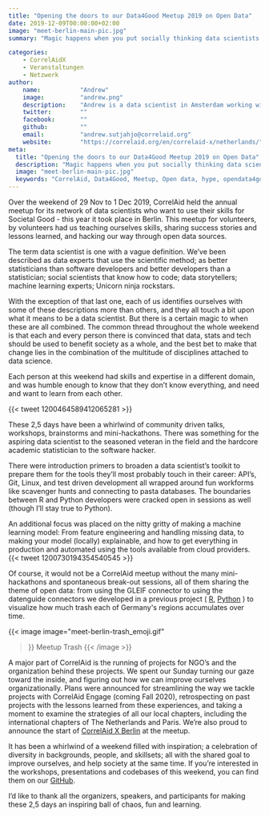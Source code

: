 ```yaml
---
title: "Opening the doors to our Data4Good Meetup 2019 on Open Data"
date: 2019-12-09T00:00:00+02:00
image: "meet-berlin-main-pic.jpg"
summary: "Magic happens when you put socially thinking data scientists together in a space for a weekend."

categories:       
    - CorrelAidX
    - Veranstaltungen
    - Netzwerk
author: 
    name:           "Andrew"
    image:          "andrew.png"
    description:    "Andrew is a data scientist in Amsterdam working with Search and Recommender Systems. He's currently also busy making the Dutch chapter of CorrelAid a success."
    twitter:        ""
    facebook:       ""
    github:         ""
    email:          "andrew.sutjahjo@correlaid.org"
    website:        "https://correlaid.org/en/correlaid-x/netherlands/"
meta:
  title: "Opening the doors to our Data4Good Meetup 2019 on Open Data"
  description: "Magic happens when you put socially thinking data scientists together in a lab for a weekend."
  image: "meet-berlin-main-pic.jpg"
  keywords: "CorrelAid, Data4Good, Meetup, Open data, hype, opendata4good"
---
```



Over the weekend of 29 Nov to 1 Dec 2019, CorrelAid held the annual meetup for its network of data scientists who want to use their skills for Societal Good - this year it took place in Berlin. This meetup for volunteers, by volunteers had us teaching ourselves skills, sharing success stories and lessons learned, and hacking our way through open data sources.  


The term data scientist is one with a vague definition. We’ve been described as data experts that use the scientific method; as better statisticians than software developers and better developers than a statistician; social scientists that know how to code; data storytellers; machine learning experts; Unicorn ninja rockstars.


With the exception of that last one, each of us identifies ourselves with some of these descriptions more than others, and they all touch a bit upon what it means to be a data scientist. But there is a certain magic to when these are all combined. The common thread throughout the whole weekend is that each and every person there is convinced that data, stats and tech should be used to benefit society as a whole, and the best bet to make that change lies in the combination of the multitude of disciplines attached to data science. 


Each person at this weekend had skills and expertise in a different domain, and was humble enough to know that they don’t know everything, and need and want to learn from each other. 

{{< tweet 1200464589412065281 >}}

These 2,5 days have been a whirlwind of community driven talks, workshops, brainstorms and mini-hackathons. There was something for the aspiring data scientist to the seasoned veteran in the field and the hardcore academic statistician to the software hacker.


There were introduction primers to broaden a data scientist’s toolkit to prepare them for the tools they’ll most probably touch in their career: API’s, Git, Linux, and test driven development all wrapped around fun workforms like scavenger hunts and connecting to pasta databases. The boundaries between R and Python developers were cracked open in sessions as well (though I’ll stay true to Python). 


An additional focus was placed on the nitty gritty of making a machine learning model: From feature engineering and handling missing data, to making your model (locally) explainable, and how to get everything in production and automated using the tools available from cloud providers. 
{{< tweet 1200730194354540545 >}}

Of course, it would not be a CorrelAid meetup without the many mini-hackathons and spontaneous break-out sessions, all of them sharing the theme of open data: from using the GLEIF connector to using the datenguide connectors we developed in a previous project ( [R](https://github.com/CorrelAid/datenguideR), [Python](https://github.com/CorrelAid/datenguide-python) ) to visualize how much trash each of Germany's regions accumulates over time.


{{< image
    image="meet-berlin-trash_emoji.gif"
>}}
Meetup Trash
{{< /image >}}


A major part of CorrelAid is the running of projects for NGO’s and the organization behind these projects. We spent our Sunday turning our gaze toward the inside, and figuring out how we can improve ourselves organizationally. Plans were announced for streamlining the way we tackle projects with CorrelAid Engage (coming Fall 2020), retrospecting on past projects with the lessons learned from these experiences, and taking a moment to examine the strategies of all our local chapters, including the international chapters of The Netherlands and Paris. We’re also proud to announce the start of [CorrelAid X Berlin](https://correlaid.org/en/correlaid-x/berlin/) at the meetup.


It has been a whirlwind of a weekend filled with inspiration; a celebration of diversity in backgrounds, people, and skillsets; all with the shared goal to improve ourselves, and help society at the same time. If you’re interested in the workshops, presentations and codebases of this weekend, you can find them on our [GitHub](https://correlaid.github.io/workshops/germany-meetups.html#november-2019-berlin).


I’d like to thank all the organizers, speakers, and participants for making these 2,5 days an inspiring ball of chaos, fun and learning.


